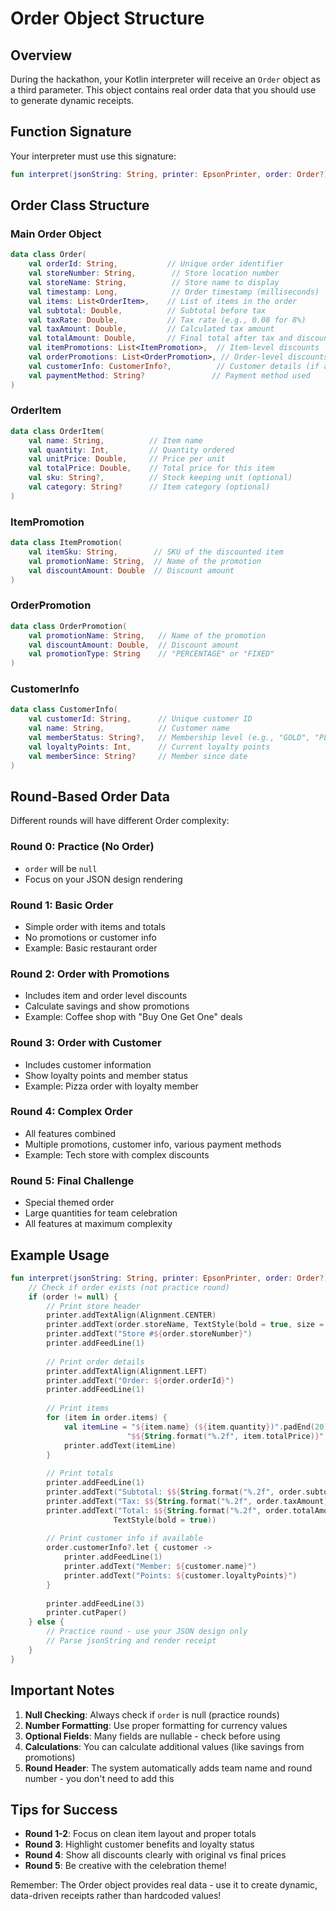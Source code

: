 # Order Object Structure

## Overview
During the hackathon, your Kotlin interpreter will receive an `Order` object as a third parameter. This object contains real order data that you should use to generate dynamic receipts.

## Function Signature
Your interpreter must use this signature:
```kotlin
fun interpret(jsonString: String, printer: EpsonPrinter, order: Order?)
```

## Order Class Structure

### Main Order Object
```kotlin
data class Order(
    val orderId: String,           // Unique order identifier
    val storeNumber: String,        // Store location number
    val storeName: String,          // Store name to display
    val timestamp: Long,            // Order timestamp (milliseconds)
    val items: List<OrderItem>,    // List of items in the order
    val subtotal: Double,          // Subtotal before tax
    val taxRate: Double,           // Tax rate (e.g., 0.08 for 8%)
    val taxAmount: Double,         // Calculated tax amount
    val totalAmount: Double,       // Final total after tax and discounts
    val itemPromotions: List<ItemPromotion>,  // Item-level discounts
    val orderPromotions: List<OrderPromotion>, // Order-level discounts
    val customerInfo: CustomerInfo?,          // Customer details (if available)
    val paymentMethod: String?               // Payment method used
)
```

### OrderItem
```kotlin
data class OrderItem(
    val name: String,          // Item name
    val quantity: Int,         // Quantity ordered
    val unitPrice: Double,     // Price per unit
    val totalPrice: Double,    // Total price for this item
    val sku: String?,          // Stock keeping unit (optional)
    val category: String?      // Item category (optional)
)
```

### ItemPromotion
```kotlin
data class ItemPromotion(
    val itemSku: String,        // SKU of the discounted item
    val promotionName: String,  // Name of the promotion
    val discountAmount: Double  // Discount amount
)
```

### OrderPromotion
```kotlin
data class OrderPromotion(
    val promotionName: String,   // Name of the promotion
    val discountAmount: Double,  // Discount amount
    val promotionType: String    // "PERCENTAGE" or "FIXED"
)
```

### CustomerInfo
```kotlin
data class CustomerInfo(
    val customerId: String,      // Unique customer ID
    val name: String,            // Customer name
    val memberStatus: String?,   // Membership level (e.g., "GOLD", "PLATINUM")
    val loyaltyPoints: Int,      // Current loyalty points
    val memberSince: String?     // Member since date
)
```

## Round-Based Order Data

Different rounds will have different Order complexity:

### Round 0: Practice (No Order)
- `order` will be `null`
- Focus on your JSON design rendering

### Round 1: Basic Order
- Simple order with items and totals
- No promotions or customer info
- Example: Basic restaurant order

### Round 2: Order with Promotions
- Includes item and order level discounts
- Calculate savings and show promotions
- Example: Coffee shop with "Buy One Get One" deals

### Round 3: Order with Customer
- Includes customer information
- Show loyalty points and member status
- Example: Pizza order with loyalty member

### Round 4: Complex Order
- All features combined
- Multiple promotions, customer info, various payment methods
- Example: Tech store with complex discounts

### Round 5: Final Challenge
- Special themed order
- Large quantities for team celebration
- All features at maximum complexity

## Example Usage

```kotlin
fun interpret(jsonString: String, printer: EpsonPrinter, order: Order?) {
    // Check if order exists (not practice round)
    if (order != null) {
        // Print store header
        printer.addTextAlign(Alignment.CENTER)
        printer.addText(order.storeName, TextStyle(bold = true, size = TextSize.LARGE))
        printer.addText("Store #${order.storeNumber}")
        printer.addFeedLine(1)
        
        // Print order details
        printer.addTextAlign(Alignment.LEFT)
        printer.addText("Order: ${order.orderId}")
        printer.addFeedLine(1)
        
        // Print items
        for (item in order.items) {
            val itemLine = "${item.name} (${item.quantity})".padEnd(20) + 
                          "$${String.format("%.2f", item.totalPrice)}"
            printer.addText(itemLine)
        }
        
        // Print totals
        printer.addFeedLine(1)
        printer.addText("Subtotal: $${String.format("%.2f", order.subtotal)}")
        printer.addText("Tax: $${String.format("%.2f", order.taxAmount)}")
        printer.addText("Total: $${String.format("%.2f", order.totalAmount)}", 
                       TextStyle(bold = true))
        
        // Print customer info if available
        order.customerInfo?.let { customer ->
            printer.addFeedLine(1)
            printer.addText("Member: ${customer.name}")
            printer.addText("Points: ${customer.loyaltyPoints}")
        }
        
        printer.addFeedLine(3)
        printer.cutPaper()
    } else {
        // Practice round - use your JSON design only
        // Parse jsonString and render receipt
    }
}
```

## Important Notes

1. **Null Checking**: Always check if `order` is null (practice rounds)
2. **Number Formatting**: Use proper formatting for currency values
3. **Optional Fields**: Many fields are nullable - check before using
4. **Calculations**: You can calculate additional values (like savings from promotions)
5. **Round Header**: The system automatically adds team name and round number - you don't need to add this

## Tips for Success

- **Round 1-2**: Focus on clean item layout and proper totals
- **Round 3**: Highlight customer benefits and loyalty status
- **Round 4**: Show all discounts clearly with original vs final prices
- **Round 5**: Be creative with the celebration theme!

Remember: The Order object provides real data - use it to create dynamic, data-driven receipts rather than hardcoded values!